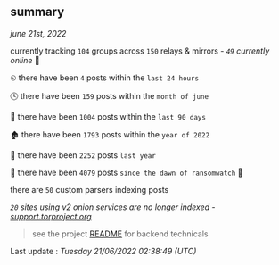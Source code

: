 
## summary
_june 21st, 2022_

currently tracking `104` groups across `150` relays & mirrors - _`49` currently online_ 📡

⏲ there have been `4` posts within the `last 24 hours`

🕓 there have been `159` posts within the `month of june`

📅 there have been `1004` posts within the `last 90 days`

🏚 there have been `1793` posts within the `year of 2022`

🚀 there have been `2252` posts `last year`

🦕 there have been `4079` posts `since the dawn of ransomwatch` 🐣

there are `50` custom parsers indexing posts

_`20` sites using v2 onion services are no longer indexed - [support.torproject.org](https://support.torproject.org/onionservices/v2-deprecation/)_

> see the project [README](https://github.com/jmousqueton/ransomwatch#readme) for backend technicals



Last update : _Tuesday 21/06/2022 02:38:49 (UTC)_

